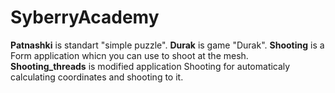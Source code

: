 # SyberryAcademy

**Patnashki** is standart "simple puzzle".
**Durak** is game "Durak".
**Shooting** is a Form application whicn you can use to shoot at the mesh.
**Shooting_threads** is modified application Shooting for automaticaly calculating coordinates and shooting to it.



